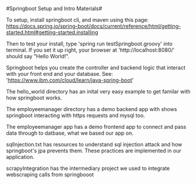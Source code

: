 #Springboot Setup and Intro Materials#

To setup, install springboot cli, and maven using this page:
https://docs.spring.io/spring-boot/docs/current/reference/html/getting-started.html#getting-started.installing

Then to test your install, type 'spring run testSpringboot.groovy' into terminal. If you set it up right, your browser at 'http://localhost:8080/' should say "Hello World!".

Springboot helps you create the controller and backend logic that interact with your front end and your database. See: 'https://www.ibm.com/cloud/learn/java-spring-boot'

The hello_world directory has an inital very easy example to get familar with how springboot works.

The employeemanager directory has a demo backend app with shows springboot interacting with https requests and mysql too.

The employeemanager app has a demo frontend app to connect and pass data through to datbase, what we based our app on.

sqlInjection.txt has resources to understand sql injection attack and how springboot's jpa prevents them. These practices are implemented in our application.

scrapyIntegration has the intermediary project we used to integrate webscraping calls from springbooot
